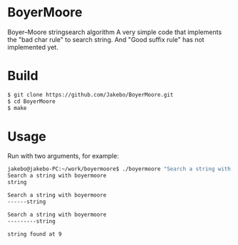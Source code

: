 # BoyerMoore
Boyer–Moore stringsearch algorithm
A very simple code that implements the "bad char rule" to search string. And "Good suffix rule" has not implemented yet.

# Build
```sh
$ git clone https://github.com/Jakebo/BoyerMoore.git
$ cd BoyerMoore
$ make
```
# Usage
Run with two arguments, for example:
```sh
jakebo@jakebo-PC:~/work/boyermoore$ ./boyermoore "Search a string with boyermoore" "string"
Search a string with boyermoore
string

Search a string with boyermoore
------string

Search a string with boyermoore
---------string

string found at 9
```
